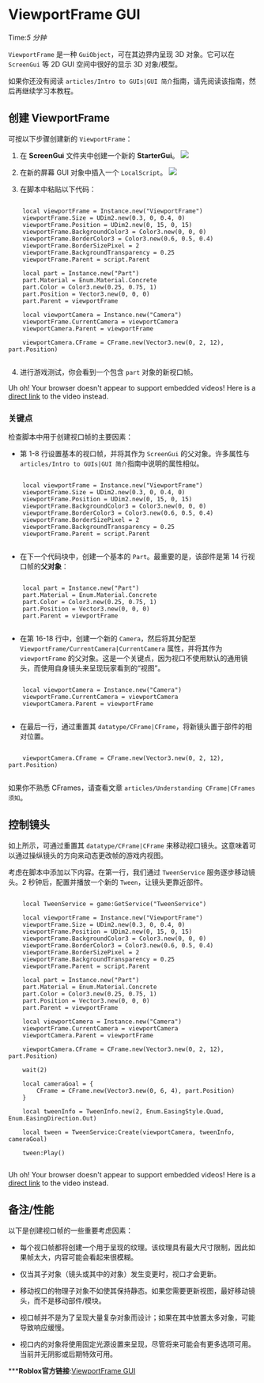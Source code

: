 # ViewportFrame GUI 
Time:<em>5  分钟</em>

`ViewportFrame` 是一种 `GuiObject`，可在其边界内呈现 3D 对象。它可以在 `ScreenGui` 等 2D GUI 空间中很好的显示 3D 对象/模型。

如果你还没有阅读 `articles/Intro to GUIs|GUI 简介`指南，请先阅读该指南，然后再继续学习本教程。 

## 创建 ViewportFrame

可按以下步骤创建新的 `ViewportFrame`：

  1. 在 **ScreenGui** 文件夹中创建一个新的 **StarterGui**。
![](https://developer.roblox.com/assets/blt37c2628537f9d291/Create-ScreenGui.png)



  2. 在新的屏幕 GUI 对象中插入一个 `LocalScript`。
![](https://developer.roblox.com/assets/blt72517c1a2eb7b775/ScreenGui-LocalScript.png)



  3. 在脚本中粘贴以下代码：

```    
    
    local viewportFrame = Instance.new("ViewportFrame")
    viewportFrame.Size = UDim2.new(0.3, 0, 0.4, 0)
    viewportFrame.Position = UDim2.new(0, 15, 0, 15)
    viewportFrame.BackgroundColor3 = Color3.new(0, 0, 0)
    viewportFrame.BorderColor3 = Color3.new(0.6, 0.5, 0.4)
    viewportFrame.BorderSizePixel = 2
    viewportFrame.BackgroundTransparency = 0.25
    viewportFrame.Parent = script.Parent
    
    local part = Instance.new("Part")
    part.Material = Enum.Material.Concrete
    part.Color = Color3.new(0.25, 0.75, 1)
    part.Position = Vector3.new(0, 0, 0)
    part.Parent = viewportFrame
    
    local viewportCamera = Instance.new("Camera")
    viewportFrame.CurrentCamera = viewportCamera
    viewportCamera.Parent = viewportFrame
    
    viewportCamera.CFrame = CFrame.new(Vector3.new(0, 2, 12), part.Position)


```
  4. 进行游戏测试，你会看到一个包含 `part` 对象的新视口帧。

Uh oh! Your browser doesn't appear to support embedded videos! Here is a [direct link]() to the video instead. 

### 关键点

检查脚本中用于创建视口帧的主要因素：

  * 第 1-8 行设置基本的视口帧，并将其作为 `ScreenGui` 的父对象。许多属性与 `articles/Intro to GUIs|GUI 简介`指南中说明的属性相似。

```    
    
    local viewportFrame = Instance.new("ViewportFrame")
    viewportFrame.Size = UDim2.new(0.3, 0, 0.4, 0)
    viewportFrame.Position = UDim2.new(0, 15, 0, 15)
    viewportFrame.BackgroundColor3 = Color3.new(0, 0, 0)
    viewportFrame.BorderColor3 = Color3.new(0.6, 0.5, 0.4)
    viewportFrame.BorderSizePixel = 2
    viewportFrame.BackgroundTransparency = 0.25
    viewportFrame.Parent = script.Parent


```
  * 在下一个代码块中，创建一个基本的 `Part`。最重要的是，该部件是第 14 行视口帧的**父对象**：

```    
    
    local part = Instance.new("Part")
    part.Material = Enum.Material.Concrete
    part.Color = Color3.new(0.25, 0.75, 1)
    part.Position = Vector3.new(0, 0, 0)
    part.Parent = viewportFrame


```
  * 在第 16-18 行中，创建一个新的 `Camera`，然后将其分配至 `ViewportFrame/CurrentCamera|CurrentCamera` 属性，并将其作为 `viewportFrame` 的父对象。这是一个关键点，因为视口不使用默认的通用镜头，而使用自身镜头来呈现玩家看到的“视图”。

```    
    
    local viewportCamera = Instance.new("Camera")
    viewportFrame.CurrentCamera = viewportCamera
    viewportCamera.Parent = viewportFrame


```
  * 在最后一行，通过重置其 `datatype/CFrame|CFrame`，将新镜头置于部件的相对位置。

```    
    
    viewportCamera.CFrame = CFrame.new(Vector3.new(0, 2, 12), part.Position)


```
如果你不熟悉 CFrames，请查看文章 `articles/Understanding CFrame|CFrames 须知`。 

## 控制镜头

如上所示，可通过重置其 `datatype/CFrame|CFrame` 来移动视口镜头。这意味着可以通过操纵镜头的方向来动态更改帧的游戏内视图。

考虑在脚本中添加以下内容。在第一行，我们通过 `TweenService` 服务逐步移动镜头。2 秒钟后，配置并播放一个新的 `Tween`，让镜头更靠近部件。

```    
    
    local TweenService = game:GetService("TweenService")
    
    local viewportFrame = Instance.new("ViewportFrame")
    viewportFrame.Size = UDim2.new(0.3, 0, 0.4, 0)
    viewportFrame.Position = UDim2.new(0, 15, 0, 15)
    viewportFrame.BackgroundColor3 = Color3.new(0, 0, 0)
    viewportFrame.BorderColor3 = Color3.new(0.6, 0.5, 0.4)
    viewportFrame.BorderSizePixel = 2
    viewportFrame.BackgroundTransparency = 0.25
    viewportFrame.Parent = script.Parent
    
    local part = Instance.new("Part")
    part.Material = Enum.Material.Concrete
    part.Color = Color3.new(0.25, 0.75, 1)
    part.Position = Vector3.new(0, 0, 0)
    part.Parent = viewportFrame
    
    local viewportCamera = Instance.new("Camera")
    viewportFrame.CurrentCamera = viewportCamera
    viewportCamera.Parent = viewportFrame
    
    viewportCamera.CFrame = CFrame.new(Vector3.new(0, 2, 12), part.Position)
    
    wait(2)
    
    local cameraGoal = {
    	CFrame = CFrame.new(Vector3.new(0, 6, 4), part.Position)
    }
    
    local tweenInfo = TweenInfo.new(2, Enum.EasingStyle.Quad, Enum.EasingDirection.Out)
    
    local tween = TweenService:Create(viewportCamera, tweenInfo, cameraGoal)
    
    tween:Play()


```
Uh oh! Your browser doesn't appear to support embedded videos! Here is a [direct link]() to the video instead. 

## 备注/性能

以下是创建视口帧的一些重要考虑因素：

  * 每个视口帧都将创建一个用于呈现的纹理。该纹理具有最大尺寸限制，因此如果帧太大，内容可能会看起来很模糊。

  * 仅当其子对象（镜头或其中的对象）发生变更时，视口才会更新。

  * 移动视口的物理子对象不如使其保持静态。如果您需要更新视图，最好移动镜头，而不是移动部件/模块。

  * 视口帧并不是为了呈现大量复杂对象而设计；如果在其中放置太多对象，可能导致响应缓慢。

  * 视口内的对象将使用固定光源设置来呈现，尽管将来可能会有更多选项可用。当前并无阴影或后期特效可用。



***__Roblox官方链接__:[ViewportFrame GUI](https://developer.roblox.com/zh-cn/articles/viewportframe-gui)